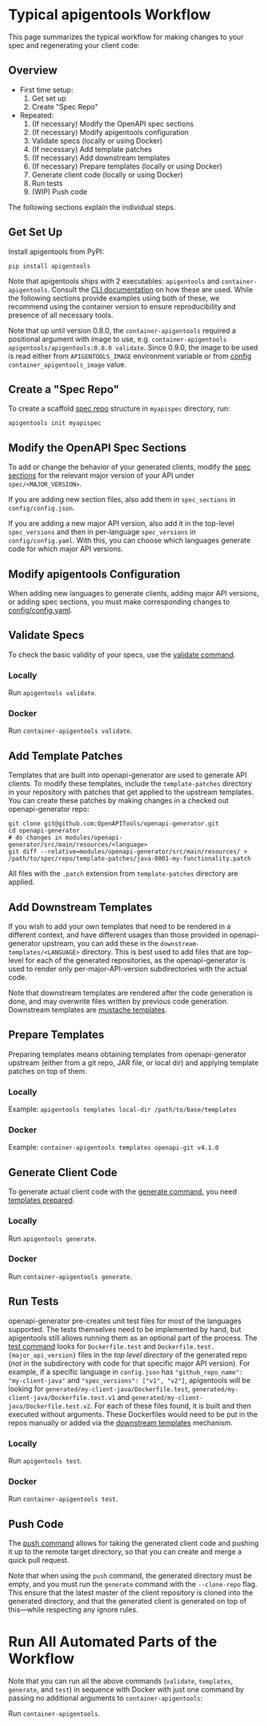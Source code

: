 # Typical apigentools Workflow

This page summarizes the typical workflow for making changes to your spec and regenerating your client code:

## Overview

* First time setup:
    1. Get set up
    2. Create "Spec Repo"
* Repeated:
    1. (If necessary) Modify the OpenAPI spec sections
    2. (If necessary) Modify apigentools configuration
    3. Validate specs (locally or using Docker)
    4. (If necessary) Add template patches
    5. (If necessary) Add downstream templates
    6. (If necessary) Prepare templates (locally or using Docker)
    7. Generate client code (locally or using Docker)
    8. Run tests
    9. (WIP) Push code

The following sections explain the individual steps.

## Get Set Up

Install apigentools from PyPI:

```
pip install apigentools
```

Note that apigentools ships with 2 executables: `apigentools` and `container-apigentools`. Consult the [CLI documentation](cli.md) on how these are used. While the following sections provide examples using both of these, we recommend using the container version to ensure reproducibility and presence of all necessary tools.

Note that up until version 0.8.0, the `container-apigentools` required a positional argument with image to use, e.g. `container-apigentools apigentools/apigentools:0.8.0 validate`. Since 0.9.0, the image to be used is read either from `APIGENTOOLS_IMAGE` environment variable or from [config](spec_repo.md#configconfigjson) `container_apigentools_image` value.

## Create a "Spec Repo"

To create a scaffold [spec repo](spec_repo.md) structure in `myapispec` directory, run:

```
apigentools init myapispec
```

## Modify the OpenAPI Spec Sections

To add or change the behavior of your generated clients, modify the [spec sections](spec_repo.md#section-files) for the relevant major version of your API under `spec/<MAJOR_VERSION>`.

If you are adding new section files, also add them in `spec_sections` in `config/config.json`.

If you are adding a new major API version, also add it in the top-level `spec_versions` and then in per-language `spec_versions` in `config/config.yaml`. With this, you can choose which languages generate code for which major API versions.

## Modify apigentools Configuration

When adding new languages to generate clients, adding major API versions, or adding spec sections, you must make corresponding changes to [config/config.yaml](spec_repo.md#configconfigjson).

## Validate Specs

To check the basic validity of your specs, use the [validate command](cli.md#apigentools-validate).

### Locally

Run `apigentools validate`.

### Docker

Run `container-apigentools validate`.

## Add Template Patches

Templates that are built into openapi-generator are used to generate API clients. To modify these templates, include the `template-patches` directory in your repository with patches that get applied to the upstream templates. You can create these patches by making changes in a checked out openapi-generator repo:

```
git clone git@github.com:OpenAPITools/openapi-generator.git
cd openapi-generator
# do changes in modules/openapi-generator/src/main/resources/<language>
git diff --relative=modules/openapi-generator/src/main/resources/ > /path/to/spec/repo/template-patches/java-0001-my-functionality.patch
```

All files with the `.patch` extension from `template-patches` directory are applied.

## Add Downstream Templates

If you wish to add your own templates that need to be rendered in a different context, and have different usages than those provided in openapi-generator upstream, you can add these in the `downstream-templates/<LANGUAGE>` directory. This is best used to add files that are top-level for each of the generated repositories, as the openapi-generator is used to render only per-major-API-version subdirectories with the actual code.

Note that downstream templates are rendered after the code generation is done, and may overwrite files written by previous code generation. Downstream templates are [mustache templates](https://mustache.github.io/).

## Prepare Templates

Preparing templates means obtaining templates from openapi-generator upstream (either from a git repo, JAR file, or local dir) and applying template patches on top of them.

### Locally

Example: `apigentools templates local-dir /path/to/base/templates`

### Docker

Example: `container-apigentools templates openapi-git v4.1.0`

## Generate Client Code

To generate actual client code with the [generate command](cli.md#apigentools-generate), you need [templates prepared](#prepare-templates).

### Locally

Run `apigentools generate`.

### Docker

Run `container-apigentools generate`.

## Run Tests

openapi-generator pre-creates unit test files for most of the languages supported. The tests themselves need to be implemented by hand, but apigentools still allows running them as an optional part of the process. The [test command](cli.md#apigentools-test) looks for `Dockerfile.test` and `Dockerfile.test.{major_api_version}` files in the *top level directory* of the generated repo (*not* in the subdirectory with code for that specific major API version). For example, if a specific language in `config.json` has `"github_repo_name": "my-client-java"` and `"spec_versions": ["v1", "v2"]`, apigentools will be looking for `generated/my-client-java/Dockerfile.test`, `generated/my-client-java/Dockerfile.test.v1` and `generated/my-client-java/Dockerfile.test.v2`. For each of these files found, it is built and then executed without arguments. These Dockerfiles would need to be put in the repos manually or added via the [downstream templates](#add-downstream-templates) mechanism.

### Locally

Run `apigentools test`.

### Docker

Run `container-apigentools test`.

## Push Code

The [push command](cli.md#apigentools-push) allows for taking the generated client code and pushing it up to the remote target directory, so that you can create and merge a quick pull request.

Note that when using the `push` command, the generated directory must be empty, and you must run the `generate` command with the `--clone-repo` flag. This ensure that the latest master of the client repository is cloned into the generated directory, and that the generated client is generated on top of this—while respecting any ignore rules.

# Run All Automated Parts of the Workflow

Note that you can run all the above commands (`validate`, `templates`, `generate`, and `test`) in sequence with Docker with just one command by passing no additional arguments to `container-apigentools`:

Run `container-apigentools`.